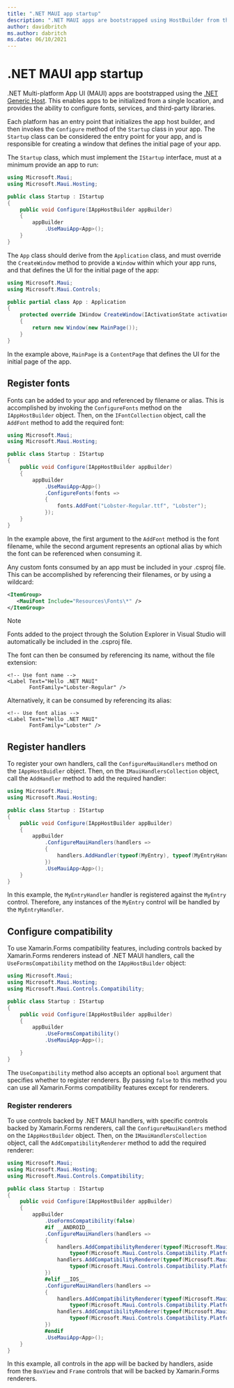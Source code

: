 ```yaml
---
title: ".NET MAUI app startup"
description: ".NET MAUI apps are bootstrapped using HostBuilder from the Microsoft.Extensions library, enabling apps to be initialized from a single location."
author: davidbritch
ms.author: dabritch
ms.date: 06/10/2021
---
```


# .NET MAUI app startup

.NET Multi-platform App UI (MAUI) apps are bootstrapped using the [.NET Generic Host](/dotnet/core/extensions/generic-host). This enables apps to be initialized from a single location, and provides the ability to configure fonts, services, and third-party libraries.

Each platform has an entry point that initializes the app host builder, and then invokes the `Configure` method of the `Startup` class in your app. The `Startup` class can be considered the entry point for your app, and is responsible for creating a window that defines the initial page of your app.

The `Startup` class, which must implement the `IStartup` interface, must at a minimum provide an app to run:

```csharp
using Microsoft.Maui;
using Microsoft.Maui.Hosting;

public class Startup : IStartup
{
    public void Configure(IAppHostBuilder appBuilder)
    {
        appBuilder
            .UseMauiApp<App>();
    }
}
```

The `App` class should derive from the `Application` class, and must override the `CreateWindow` method to provide a `Window` within which your app runs, and that defines the UI for the initial page of the app:

```csharp
using Microsoft.Maui;
using Microsoft.Maui.Controls;

public partial class App : Application
{
    protected override IWindow CreateWindow(IActivationState activationState)
    {
        return new Window(new MainPage());
    }
}
```

In the example above, `MainPage` is a `ContentPage` that defines the UI for the initial page of the app.

## Register fonts

Fonts can be added to your app and referenced by filename or alias. This is accomplished by invoking the `ConfigureFonts` method on the `IAppHostBuilder` object. Then, on the `IFontCollection` object, call the `AddFont` method to add the required font:

```csharp
using Microsoft.Maui;
using Microsoft.Maui.Hosting;

public class Startup : IStartup
{
    public void Configure(IAppHostBuilder appBuilder)
    {
        appBuilder
            .UseMauiApp<App>()
            .ConfigureFonts(fonts =>
            {
                fonts.AddFont("Lobster-Regular.ttf", "Lobster");
            });            
    }
}
```

In the example above, the first argument to the `AddFont` method is the font filename, while the second argument represents an optional alias by which the font can be referenced when consuming it.

Any custom fonts consumed by an app must be included in your .csproj file. This can be accomplished by referencing their filenames, or by using a wildcard:

```xml
<ItemGroup>
   <MauiFont Include="Resources\Fonts\*" />
</ItemGroup>
```

> [!NOTE]
> Fonts added to the project through the Solution Explorer in Visual Studio will automatically be included in the .csproj file.

The font can then be consumed by referencing its name, without the file extension:

```xaml
<!-- Use font name -->
<Label Text="Hello .NET MAUI"
       FontFamily="Lobster-Regular" />
```

Alternatively, it can be consumed by referencing its alias:

```xaml
<!-- Use font alias -->
<Label Text="Hello .NET MAUI"
       FontFamily="Lobster" />
```

<!-- ## Configure Essentials

```csharp
appBuilder
    .UseMauiApp<App>()
    .ConfigureEssentials(essentials =>
    {
        essentials
            .UseVersionTracking()
            .UseMapServiceToken("YOUR-KEY-HERE");
    });
``` -->

## Register handlers

To register your own handlers, call the `ConfigureMauiHandlers` method on the `IAppHostBuidler` object. Then, on the `IMauiHandlersCollection` object, call the `AddHandler` method to add the required handler:

```csharp
using Microsoft.Maui;
using Microsoft.Maui.Hosting;

public class Startup : IStartup
{
    public void Configure(IAppHostBuilder appBuilder)
    {
        appBuilder
            .ConfigureMauiHandlers(handlers =>
            {
                handlers.AddHandler(typeof(MyEntry), typeof(MyEntryHandler));
            })         
            .UseMauiApp<App>();               
    }
}
```

In this example, the `MyEntryHandler` handler is registered against the `MyEntry` control. Therefore, any instances of the `MyEntry` control will be handled by the `MyEntryHandler`.

## Configure compatibility

To use Xamarin.Forms compatibility features, including controls backed by Xamarin.Forms renderers instead of .NET MAUI handlers, call the `UseFormsCompatibility` method on the `IAppHostBuilder` object:

```csharp
using Microsoft.Maui;
using Microsoft.Maui.Hosting;
using Microsoft.Maui.Controls.Compatibility;

public class Startup : IStartup
{
    public void Configure(IAppHostBuilder appBuilder)
    {
        appBuilder
            .UseFormsCompatibility()
            .UseMauiApp<App>();

    }
}
```

The `UseCompatibility` method also accepts an optional `bool` argument that specifies whether to register renderers. By passing `false` to this method you can use all Xamarin.Forms compatibility features except for renderers.

### Register renderers

To use controls backed by .NET MAUI handlers, with specific controls backed by Xamarin.Forms renderers, call the `ConfigureMauiHandlers` method on the `IAppHostBuilder` object. Then, on the `IMauiHandlersCollection` object, call the `AddCompatibilityRenderer` method to add the required renderer:

```csharp
using Microsoft.Maui;
using Microsoft.Maui.Hosting;
using Microsoft.Maui.Controls.Compatibility;

public class Startup : IStartup
{
    public void Configure(IAppHostBuilder appBuilder)
    {
        appBuilder
            .UseFormsCompatibility(false)
            #if __ANDROID__
            .ConfigureMauiHandlers(handlers =>
            {
                handlers.AddCompatibilityRenderer(typeof(Microsoft.Maui.Controls.BoxView),
                    typeof(Microsoft.Maui.Controls.Compatibility.Platform.Android.BoxRenderer));
                handlers.AddCompatibilityRenderer(typeof(Microsoft.Maui.Controls.Frame),
                    typeof(Microsoft.Maui.Controls.Compatibility.Platform.Android.FastRenderers.FrameRenderer));
            })
            #elif __IOS__
            .ConfigureMauiHandlers(handlers =>
            {
                handlers.AddCompatibilityRenderer(typeof(Microsoft.Maui.Controls.BoxView),
                    typeof(Microsoft.Maui.Controls.Compatibility.Platform.iOS.BoxRenderer));
                handlers.AddCompatibilityRenderer(typeof(Microsoft.Maui.Controls.Frame),
                    typeof(Microsoft.Maui.Controls.Compatibility.Platform.iOS.FrameRenderer));
            })
            #endif            
            .UseMauiApp<App>();
    }
}
```

In this example, all controls in the app will be backed by handlers, aside from the `BoxView` and `Frame` controls that will be backed by Xamarin.Forms renderers.
